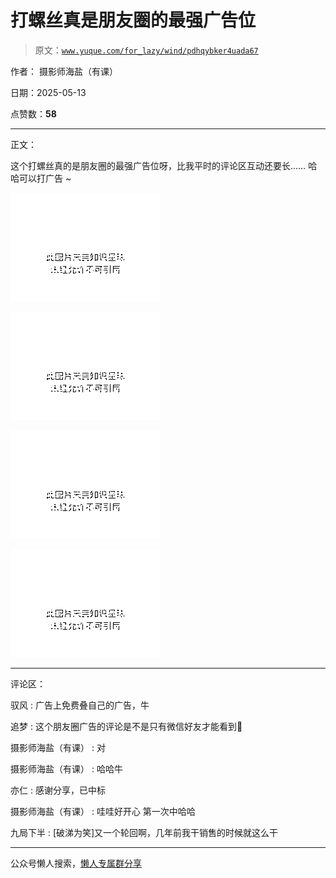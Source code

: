 # 打螺丝真是朋友圈的最强广告位

> 原文：[`www.yuque.com/for_lazy/wind/pdhqybker4uada67`](https://www.yuque.com/for_lazy/wind/pdhqybker4uada67)

作者： 摄影师海盐（有课）

日期：2025-05-13

点赞数：**58**

* * *

正文：

这个打螺丝真的是朋友圈的最强广告位呀，比我平时的评论区互动还要长…… 哈哈可以打广告 ~

![](img/6723e0f1dca326330bc3df0be2a93bc1.png "None")

![](img/88afa0853b02b47cd24180600b48432d.png "None")

![](img/47711fa205b33a65acbd0b7bfdd12179.png "None")

![](img/89ccf2946b229ec21dbb64d73da2b4ca.png "None")

* * *

评论区：

驭风 : 广告上免费叠自己的广告，牛

追梦 : 这个朋友圈广告的评论是不是只有微信好友才能看到👀

摄影师海盐（有课） : 对

摄影师海盐（有课） : 哈哈牛

亦仁 : 感谢分享，已中标

摄影师海盐（有课） : 哇哇好开心 第一次中哈哈

九局下半 : [破涕为笑]又一个轮回啊，几年前我干销售的时候就这么干

* * *

公众号懒人搜索，[懒人专属群分享](https://lazybook.fun/#/blog/group)